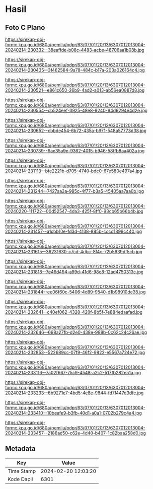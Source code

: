 # Hasil

## Foto C Plano

https://sirekap-obj-formc.kpu.go.id/680a/pemilu/pdpr/63/07/01/20/13/6307012013004-20240214-230332--38eaffde-b08c-4483-acbe-48706aa1b08b.jpg

https://sirekap-obj-formc.kpu.go.id/680a/pemilu/pdpr/63/07/01/20/13/6307012013004-20240214-230435--3f462584-9a78-484c-b17a-203a026164c4.jpg

https://sirekap-obj-formc.kpu.go.id/680a/pemilu/pdpr/63/07/01/20/13/6307012013004-20240214-230521--e861c650-26b9-4ad2-a013-ab56ea0887d8.jpg

https://sirekap-obj-formc.kpu.go.id/680a/pemilu/pdpr/63/07/01/20/13/6307012013004-20240214-230554--cb524eef-3925-48e8-9240-84d9294e4d2e.jpg

https://sirekap-obj-formc.kpu.go.id/680a/pemilu/pdpr/63/07/01/20/13/6307012013004-20240214-230652--cbbde454-6b72-435a-b971-548a57773d38.jpg

https://sirekap-obj-formc.kpu.go.id/680a/pemilu/pdpr/63/07/01/20/13/6307012013004-20240214-230739--6ae35a9e-9362-4015-b946-58ffb8aa402a.jpg

https://sirekap-obj-formc.kpu.go.id/680a/pemilu/pdpr/63/07/01/20/13/6307012013004-20240214-231113--bfe2221b-d705-4740-bdc0-67e580e497a4.jpg

https://sirekap-obj-formc.kpu.go.id/680a/pemilu/pdpr/63/07/01/20/13/6307012013004-20240214-231244--7427aa3a-995c-4f77-b3a5-45405aa7aa0b.jpg

https://sirekap-obj-formc.kpu.go.id/680a/pemilu/pdpr/63/07/01/20/13/6307012013004-20240220-111722--00d52547-4da3-425f-8ff0-93cb65b66b4b.jpg

https://sirekap-obj-formc.kpu.go.id/680a/pemilu/pdpr/63/07/01/20/13/6307012013004-20240214-231457--a1cbb10e-fd3d-4138-885b-cccd1899c440.jpg

https://sirekap-obj-formc.kpu.go.id/680a/pemilu/pdpr/63/07/01/20/13/6307012013004-20240214-231615--36231630-c7cd-4dbc-8f4c-72b5639df5cb.jpg

https://sirekap-obj-formc.kpu.go.id/680a/pemilu/pdpr/63/07/01/20/13/6307012013004-20240214-231818--7e46d494-a99d-41d6-98c8-12ad4750313c.jpg

https://sirekap-obj-formc.kpu.go.id/680a/pemilu/pdpr/63/07/01/20/13/6307012013004-20240214-231844--ee06f60c-5406-4d89-9540-d1b98910de38.jpg

https://sirekap-obj-formc.kpu.go.id/680a/pemilu/pdpr/63/07/01/20/13/6307012013004-20240214-232641--c40ef062-4328-420f-8b5f-7e884edaafad.jpg

https://sirekap-obj-formc.kpu.go.id/680a/pemilu/pdpr/63/07/01/20/13/6307012013004-20240214-232646--698a27fb-d2e0-438e-988b-0c62c24c26ae.jpg

https://sirekap-obj-formc.kpu.go.id/680a/pemilu/pdpr/63/07/01/20/13/6307012013004-20240214-232853--522689cc-07f9-46f2-9822-e5567a724e72.jpg

https://sirekap-obj-formc.kpu.go.id/680a/pemilu/pdpr/63/07/01/20/13/6307012013004-20240214-233116--7a02f667-75c9-4548-a2c2-517fb282e51a.jpg

https://sirekap-obj-formc.kpu.go.id/680a/pemilu/pdpr/63/07/01/20/13/6307012013004-20240214-233233--6b9271e7-4bd5-4e8e-9844-fd7f447d3dfe.jpg

https://sirekap-obj-formc.kpu.go.id/680a/pemilu/pdpr/63/07/01/20/13/6307012013004-20240214-233410--10beafe9-b3fb-40d1-a0a1-0702b279c4a4.jpg

https://sirekap-obj-formc.kpu.go.id/680a/pemilu/pdpr/63/07/01/20/13/6307012013004-20240214-233457--2186ad50-c62e-4d40-b407-1c82baa258d0.jpg


## Metadata

| Key        | Value               |
| ---------- | ------------------- |
| Time Stamp | 2024-02-20 12:03:20 |
| Kode Dapil | 6301                |



